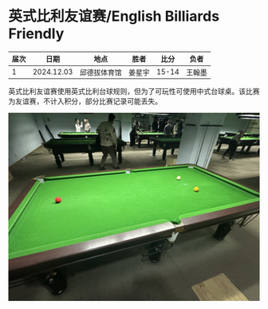 # 英式比利友谊赛/English Billiards Friendly

| 届次 | 日期       | 地点         | 胜者   | 比分    | 负者   |
| ---- | ---------- | ------------ | ------ | ------- | ------ |
| 1    | 2024.12.03  | 邱德拔体育馆 | 姜星宇 | 15-14   | 王翰墨 |

英式比利友谊赛使用英式比利台球规则，但为了可玩性可使用中式台球桌。该比赛为友谊赛，不计入积分，部分比赛记录可能丢失。

![](./img/english_billiards_friendly.jpg)